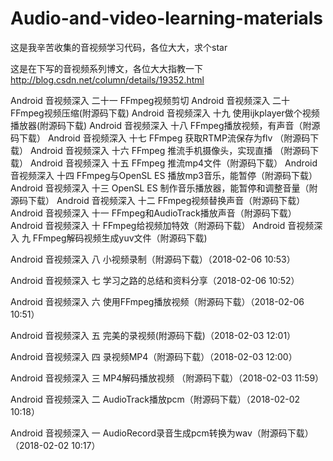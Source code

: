 # Audio-and-video-learning-materials

这是我辛苦收集的音视频学习代码，各位大大，求个star

这是在下写的音视频系列博文，各位大大指教一下 http://blog.csdn.net/column/details/19352.html

Android 音视频深入 二十一 FFmpeg视频剪切
Android 音视频深入 二十 FFmpeg视频压缩(附源码下载)
Android 音视频深入 十九 使用ijkplayer做个视频播放器(附源码下载)
Android 音视频深入 十八 FFmpeg播放视频，有声音（附源码下载）
Android 音视频深入 十七 FFmpeg 获取RTMP流保存为flv （附源码下载）
Android 音视频深入 十六 FFmpeg 推流手机摄像头，实现直播 （附源码下载）
Android 音视频深入 十五 FFmpeg 推流mp4文件（附源码下载）
Android 音视频深入 十四 FFmpeg与OpenSL ES 播放mp3音乐，能暂停（附源码下载）
Android 音视频深入 十三 OpenSL ES 制作音乐播放器，能暂停和调整音量（附源码下载）
Android 音视频深入 十二 FFmpeg视频替换声音（附源码下载）
Android 音视频深入 十一 FFmpeg和AudioTrack播放声音（附源码下载）
Android 音视频深入 十 FFmpeg给视频加特效（附源码下载）
Android 音视频深入 九 FFmpeg解码视频生成yuv文件（附源码下载)

Android 音视频深入 八 小视频录制（附源码下载）（2018-02-06 10:53） 	

Android 音视频深入 七 学习之路的总结和资料分享（2018-02-06 10:52）

Android 音视频深入 六 使用FFmpeg播放视频（附源码下载）（2018-02-06 10:51） 	

Android 音视频深入 五 完美的录视频(附源码下载)（2018-02-03 12:01） 	

Android 音视频深入 四 录视频MP4（附源码下载）（2018-02-03 12:00） 	

Android 音视频深入 三 MP4解码播放视频 （附源码下载）（2018-02-03 11:59） 	

Android 音视频深入 二 AudioTrack播放pcm（附源码下载）（2018-02-02 10:18） 	

Android 音视频深入 一 AudioRecord录音生成pcm转换为wav（附源码下载）（2018-02-02 10:17）
